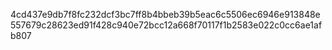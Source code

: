 4cd437e9db7f8fc232dcf3bc7ff8b4bbeb39b5eac6c5506ec6946e913848e557679c28623ed91f428c940e72bcc12a668f70117f1b2583e022c0cc6ae1afb807
